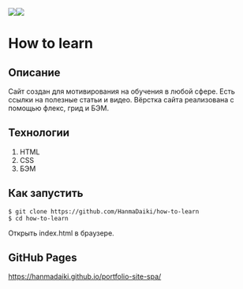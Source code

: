 <img src="https://img.shields.io/badge/html5-%23E34F26.svg?style=for-the-badge&logo=html5&logoColor=white" target="_blank"><img src="https://img.shields.io/badge/css3-%231572B6.svg?style=for-the-badge&logo=css3&logoColor=white" target="_blank">

# How to learn

## Описание

Сайт создан для мотивирования на обучения в любой сфере. Есть ссылки на полезные статьи и видео. Вёрстка сайта реализована с помощью флекс, грид и БЭМ.

## Технологии
  1. HTML
  2. CSS
  3. БЭМ

## Как запустить

```
$ git clone https://github.com/HanmaDaiki/how-to-learn
$ cd how-to-learn
```

Открыть index.html в браузере.

## GitHub Pages

https://hanmadaiki.github.io/portfolio-site-spa/

